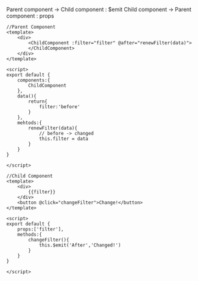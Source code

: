 Parent component -> Child component : $emit
Child component -> Parent component : props

``` vue
//Parent Component
<template>
	<div>
		<ChildComponent :filter="filter" @after="renewFilter(data)">
		</ChildComponent>
	</div>
</template>

<script>
export default {
	components:{
		ChildComponent
	},
	data(){
		return{
			filter:'before'
		}
	},
	mehtods:{
		renewFilter(data){
			// before -> changed
			this.filter = data
		}
	}
}

</script>

```


``` vue
//Child Component
<template>
	<div>
		{{filter}}
	</div>
	<button @click="changeFilter">Change!</button>
</template>

<script>
export default {
	props:['filter'],
	methods:{
		changeFilter(){
			this.$emit('After','Changed!')
		}
	}
}

</script>

```

